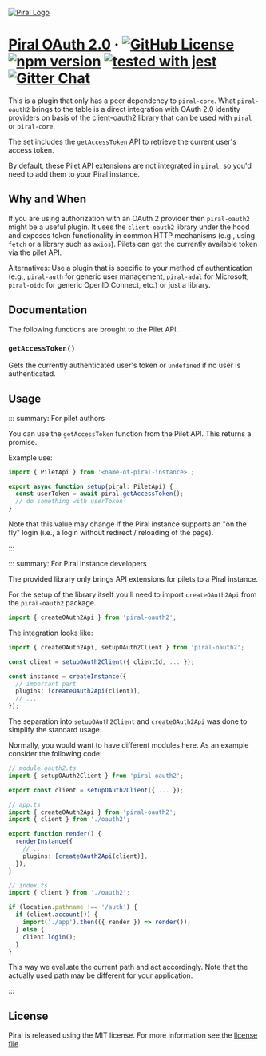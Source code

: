 [![Piral Logo](https://github.com/smapiot/piral/raw/master/docs/assets/logo.png)](https://piral.io)

# [Piral OAuth 2.0](https://piral.io) &middot; [![GitHub License](https://img.shields.io/badge/license-MIT-blue.svg)](https://github.com/smapiot/piral/blob/master/LICENSE) [![npm version](https://img.shields.io/npm/v/piral-oauth2.svg?style=flat)](https://www.npmjs.com/package/piral-oauth2) [![tested with jest](https://img.shields.io/badge/tested_with-jest-99424f.svg)](https://jestjs.io) [![Gitter Chat](https://badges.gitter.im/gitterHQ/gitter.png)](https://gitter.im/piral-io/community)

This is a plugin that only has a peer dependency to `piral-core`. What `piral-oauth2` brings to the table is a direct integration with OAuth 2.0 identity providers on basis of the client-oauth2 library that can be used with `piral` or `piral-core`.

The set includes the `getAccessToken` API to retrieve the current user's access token.

By default, these Pilet API extensions are not integrated in `piral`, so you'd need to add them to your Piral instance.

## Why and When

If you are using authorization with an OAuth 2 provider then `piral-oauth2` might be a useful plugin. It uses the `client-oauth2` library under the hood and exposes token functionality in common HTTP mechanisms (e.g., using `fetch` or a library such as `axios`). Pilets can get the currently available token via the pilet API.

Alternatives: Use a plugin that is specific to your method of authentication (e.g., `piral-auth` for generic user management, `piral-adal` for Microsoft, `piral-oidc` for generic OpenID Connect, etc.) or just a library.

## Documentation

The following functions are brought to the Pilet API.

### `getAccessToken()`

Gets the currently authenticated user's token or `undefined` if no user is authenticated.

## Usage

::: summary: For pilet authors

You can use the `getAccessToken` function from the Pilet API. This returns a promise.

Example use:

```ts
import { PiletApi } from '<name-of-piral-instance>';

export async function setup(piral: PiletApi) {
  const userToken = await piral.getAccessToken();
  // do something with userToken
}
```

Note that this value may change if the Piral instance supports an "on the fly" login (i.e., a login without redirect / reloading of the page).

:::

::: summary: For Piral instance developers

The provided library only brings API extensions for pilets to a Piral instance.

For the setup of the library itself you'll need to import `createOAuth2Api` from the `piral-oauth2` package.

```ts
import { createOAuth2Api } from 'piral-oauth2';
```

The integration looks like:

```ts
import { createOAuth2Api, setupOAuth2Client } from 'piral-oauth2';

const client = setupOAuth2Client({ clientId, ... });

const instance = createInstance({
  // important part
  plugins: [createOAuth2Api(client)],
  // ...
});
```

The separation into `setupOAuth2Client` and `createOAuth2Api` was done to simplify the standard usage.

Normally, you would want to have different modules here. As an example consider the following code:

```ts
// module oauth2.ts
import { setupOAuth2Client } from 'piral-oauth2';

export const client = setupOAuth2Client({ ... });

// app.ts
import { createOAuth2Api } from 'piral-oauth2';
import { client } from './oauth2';

export function render() {
  renderInstance({
    // ...
    plugins: [createOAuth2Api(client)],
  });
}

// index.ts
import { client } from './oauth2';

if (location.pathname !== '/auth') {
  if (client.account()) {
    import('./app').then(({ render }) => render());
  } else {
    client.login();
  }
}
```

This way we evaluate the current path and act accordingly. Note that the actually used path may be different for your application.

:::

## License

Piral is released using the MIT license. For more information see the [license file](./LICENSE).
